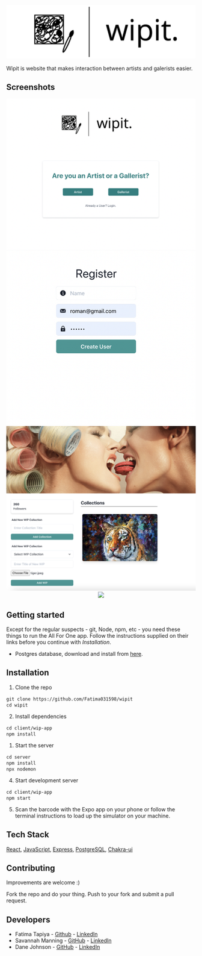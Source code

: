 <p align="center">
  <img src="images/wipitLogo.png" />
</p>

Wipit is website that makes interaction between artists and galerists easier.

## Screenshots

<p align="center">
  <img src="images/screenshot4.png" />
  <img src="images/screenshot3.png" />
  <img src="images/screenshot2.png" />
  <img src="images/screenshot1.png" />
</p>


## Getting started

Except for the regular suspects - git, Node, npm, etc - you need these things to run the All For One app. Follow the instructions supplied on their links before you continue with *Installation*.

* Postgres database, download and install from [here](https://www.postgresql.org/download/).


## Installation

1. Clone the repo

```
git clone https://github.com/Fatima031598/wipit
cd wipit
```

2. Install dependencies
```
cd client/wip-app
npm install
```

1. Start the server
```
cd server
npm install
npx nodemon
```

4. Start development server
```
cd client/wip-app
npm start
```

5. Scan the barcode with the Expo app on your phone or follow the terminal instructions to load up the simulator on your machine.

 ## Tech Stack
 [React](https://reactjs.org/), [JavaScript](https://www.javascript.com/), [Express](https://expressjs.com/), [PostgreSQL](https://www.postgresql.org/), [Chakra-ui](https://chakra-ui.com/)


 ## Contributing

Improvements are welcome :)

Fork the repo and do your thing. Push to your fork and submit a pull request.


## Developers

* Fatima Tapiya - [Github](https://github.com/Fatima031598) - [LinkedIn](https://www.linkedin.com/in/fatima-tapiya/)
* Savannah Manning - [GitHub](https://github.com/savhappy) - [LinkedIn](https://www.linkedin.com/search/results/all/?keywords=savannah%20manning&origin=RICH_QUERY_SUGGESTION&position=0&searchId=0ff5c9a9-ea99-4b7f-80a7-64bdd46ae412&sid=zM)
* Dane Johnson - [GitHub](https://github.com/Rudy451) - [LinkedIn](https://www.linkedin.com/in/dane-johnson-aa3606111/)

